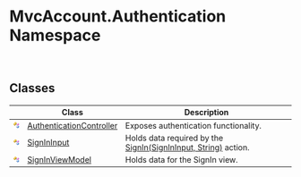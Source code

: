 MvcAccount.Authentication Namespace
===================================
 


Classes
-------

                | Class                         | Description                                                         
--------------- | ----------------------------- | ------------------------------------------------------------------- 
![Public class] | [AuthenticationController][1] | Exposes authentication functionality.                               
![Public class] | [SignInInput][2]              | Holds data required by the [SignIn(SignInInput, String)][3] action. 
![Public class] | [SignInViewModel][4]          | Holds data for the SignIn view.                                     

[1]: AuthenticationController/README.md
[2]: SignInInput/README.md
[3]: AuthenticationController/SignIn_1.md
[4]: SignInViewModel/README.md
[Public class]: ../_icons/pubclass.gif "Public class"
